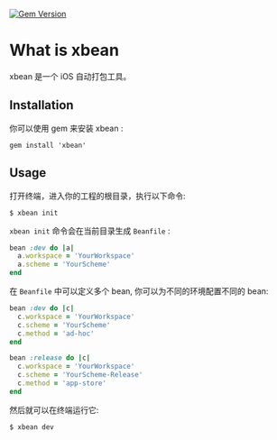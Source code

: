 [![Gem Version](https://badge.fury.io/rb/xbean.png)](https://badge.fury.io/rb/xbean)

# What is xbean
xbean 是一个 iOS 自动打包工具。

## Installation

 你可以使用 gem 来安装 xbean :

```shell
gem install 'xbean'
```


## Usage

打开终端，进入你的工程的根目录，执行以下命令:

```shell
$ xbean init
```
`xbean init` 命令会在当前目录生成 `Beanfile` : 

```ruby
bean :dev do |a|
  a.workspace = 'YourWorkspace'
  a.scheme = 'YourScheme'
end
```

在 `Beanfile` 中可以定义多个 bean, 你可以为不同的环境配置不同的 bean:

```ruby
bean :dev do |c|
  c.workspace = 'YourWorkspace'
  c.scheme = 'YourScheme'
  c.method = 'ad-hoc'
end

bean :release do |c|
  c.workspace = 'YourWorkspace'
  c.scheme = 'YourScheme-Release'
  c.method = 'app-store'
end
```

然后就可以在终端运行它:

```shell
$ xbean dev
```